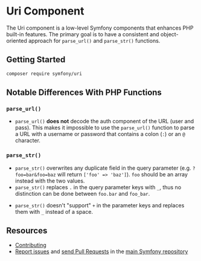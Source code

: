 Uri Component
=============

The Uri component is a low-level Symfony components that enhances PHP built-in
features. The primary goal is to have a consistent and object-oriented approach
for `parse_url()` and `parse_str()` functions.

Getting Started
---------------

```bash
composer require symfony/uri
```

Notable Differences With PHP Functions
--------------------------------------

### `parse_url()`

 * `parse_url()` **does not** decode the auth component of the URL (user and
   pass). This makes it impossible to use the `parse_url()` function to parse
   a URL with a username or password that contains a colon (`:`) or
   an `@` character.

### `parse_str()`

 * `parse_str()` overwrites any duplicate field in the query parameter
   (e.g. `?foo=bar&foo=baz` will return `['foo' => 'baz']`). `foo` should be an
   array instead with the two values.
 * `parse_str()` replaces `.` in the query parameter keys with `_`, thus no
   distinction can be done between `foo.bar` and `foo_bar`.
- `parse_str()` doesn't "support" `+` in the parameter keys and replaces them
  with `_` instead of a space.

Resources
---------

 * [Contributing](https://symfony.com/doc/current/contributing/index.html)
 * [Report issues](https://github.com/symfony/symfony/issues) and
   [send Pull Requests](https://github.com/symfony/symfony/pulls)
   in the [main Symfony repository](https://github.com/symfony/symfony)
